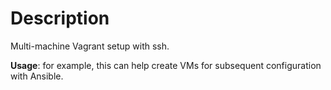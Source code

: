 # Description

Multi-machine Vagrant setup with ssh.

**Usage**: for example, this can help create VMs for subsequent configuration with Ansible.